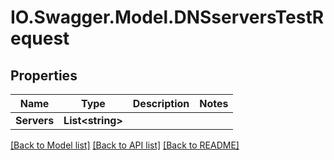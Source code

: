 # IO.Swagger.Model.DNSserversTestRequest
## Properties

Name | Type | Description | Notes
------------ | ------------- | ------------- | -------------
**Servers** | **List&lt;string&gt;** |  | 

[[Back to Model list]](../README.md#documentation-for-models) [[Back to API list]](../README.md#documentation-for-api-endpoints) [[Back to README]](../README.md)

